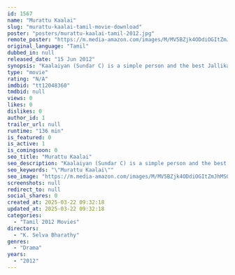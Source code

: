 ```yaml
---
id: 1567
name: "Murattu Kaalai"
slug: "murattu-kaalai-tamil-movie-download"
poster: "posters/murattu-kaalai-tamil-2012.jpg"
remote_poster: "https://m.media-amazon.com/images/M/MV5BZjk4ODdiOGItZmJhMS00YjI2LWFjN2MtOTY0NTkxNGJlMjkyXkEyXkFqcGdeQXVyMTEzNzg0Mjkx._V1_SX300.jpg"
original_language: "Tamil"
dubbed_in: null
released_date: "15 Jun 2012"
synopsis: "Kaalaiyan (Sundar C) is a simple person and the best Jallikattu (Bullfight) player in his village. His world revolves around his four younger brothers. The antagonist is Varadharajan (Suman), a Zamindar from the neighboring villag..."
type: "movie"
rating: "N/A"
imdbid: "tt12048360"
tmdbid: null
views: 0
likes: 0
dislikes: 0
author_id: 1
trailer_url: null
runtime: "136 min"
is_featured: 0
is_active: 1
is_comingsoon: 0
seo_title: "Murattu Kaalai"
seo_description: "Kaalaiyan (Sundar C) is a simple person and the best Jallikattu (Bullfight) player in his village. His world revolves around his four younger brothers. The antagonist is Varadharajan (Suman), a Zamindar from the neighboring villag..."
seo_keywords: "\"Murattu Kaalai\""
seo_image: "https://m.media-amazon.com/images/M/MV5BZjk4ODdiOGItZmJhMS00YjI2LWFjN2MtOTY0NTkxNGJlMjkyXkEyXkFqcGdeQXVyMTEzNzg0Mjkx._V1_SX300.jpg"
screenshots: null
redirect_to: null
social_shares: 0
created_at: 2025-03-22 09:32:18
updated_at: 2025-03-22 09:32:18
categories:
  - "Tamil 2012 Movies"
directors:
  - "K. Selva Bharathy"
genres:
  - "Drama"
years:
  - "2012"
---
```

